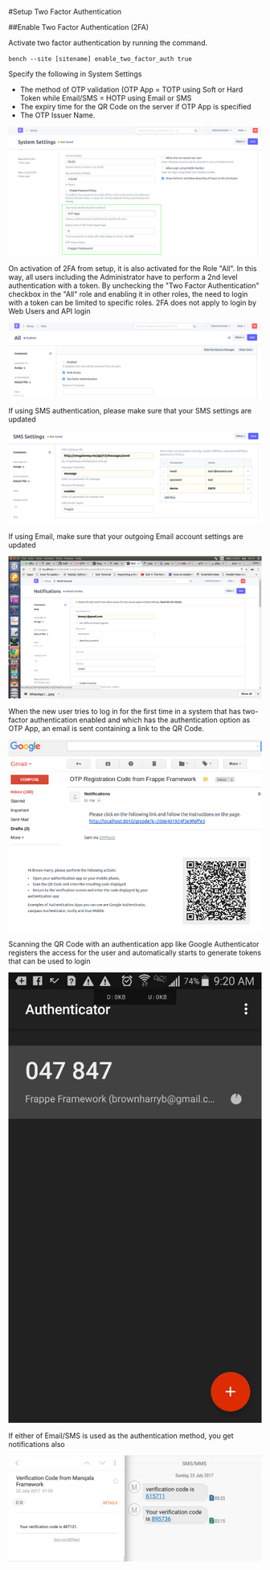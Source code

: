 <!-- add-breadcrumbs -->
#Setup Two Factor Authentication

##Enable Two Factor Authentication (2FA)

Activate two factor authentication by running the command.

`bench --site [sitename] enable_two_factor_auth true` 

Specify the following in System Settings

* The method of OTP validation (OTP App = TOTP using Soft or Hard Token while Email/SMS = HOTP using Email or SMS
* The expiry time for the QR Code on the server if OTP App is specified
* The OTP Issuer Name.

<img alt="Enable Two Factor Auth" class="screenshot" src="../assets/twofactor/twofactor-1.png">


On activation of 2FA from setup, it is also activated for the Role "All". In this way, all users including the Administrator have to perform a 2nd level authentication with a token. By unchecking the "Two Factor Authentication" checkbox in the "All" role and enabling it in other roles, the need to login with a token can be limited to specific roles. 2FA does not apply to login by Web Users and API login

<img alt="Role Enable Two Factor Auth" class="screenshot" src="../assets/twofactor/twofactor-2.png">

If using SMS authentication, please make sure that your SMS settings are updated

<img alt="SMS Settings" class="screenshot" src="../assets/twofactor/twofactor-3.png">

If using Email, make sure that your outgoing Email account settings are updated

<img alt="Email Settings" class="screenshot" src="../assets/twofactor/twofactor-4.png">

When the new user tries to log in for the first time in a system that has two-factor authentication enabled and which has the authentication option as OTP App, an email is sent containing a link to the QR Code.

<img alt="Email Notify Two Factor" class="screenshot" src="../assets/twofactor/twofactor-5.png">
<img alt="QR Code Page" class="screenshot" src="../assets/twofactor/twofactor-6.png">

Scanning the QR Code with an authentication app like Google Authenticator registers the access for the user and automatically starts to generate tokens that can be used to login

<img alt="Two Factor Scan App" class="screenshot" src="../assets/twofactor/twofactor_app.jpeg">

If either of Email/SMS is used as the authentication method, you get notifications also

<img alt="Email and SMS" class="screenshot" src="../assets/twofactor/twofactor-8.png">